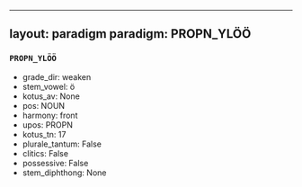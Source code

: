 
---
layout: paradigm
paradigm: PROPN_YLÖÖ
---
### ` PROPN_YLÖÖ `


* grade_dir: weaken
* stem_vowel: ö
* kotus_av: None
* pos: NOUN
* harmony: front
* upos: PROPN
* kotus_tn: 17
* plurale_tantum: False
* clitics: False
* possessive: False
* stem_diphthong: None
